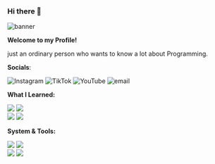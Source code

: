 ### Hi there 👋
  
![banner](https://media4.giphy.com/media/v1.Y2lkPTc5MGI3NjExOXlvdW96c2pvd29ra3V0aDIwcjJmaTFrYTFrazJvNGx3aDI3bnE2bCZlcD12MV9pbnRlcm5hbF9naWZfYnlfaWQmY3Q9Zw/Rx8H5yTo36LLy/giphy.gif)

   
**Welcome to my Profile!**

   just an ordinary person who wants to know a lot about Programming.

  
**Socials**:
  
![Instagram](https://img.shields.io/badge/Instagram-%23E4405F.svg?logo=Instagram&logoColor=white)[](https://instagram.com/die4kv) 
![TikTok](https://img.shields.io/badge/TikTok-%23000000.svg?logo=TikTok&logoColor=white)[](https://tiktok.com/@die4kv) 
![YouTube](https://img.shields.io/badge/YouTube-%23FF0000.svg?logo=YouTube&logoColor=white)[](https://youtube.com/@die4kv) 
![email](https://img.shields.io/badge/Email-D14836?logo=gmail&logoColor=white)[](mailto:adrynlkhfii@gmail.com) 
  
  
**What I Learned:**                                
    
<img src="https://img.shields.io/badge/JavaScript-323330?style=for-the-badge&logo=javascript&logoColor=F7DF1E"/>    <img src="https://img.shields.io/badge/TypeScript-007ACC?style=for-the-badge&logo=typescript&logoColor=white"/>  
<img src="https://img.shields.io/badge/Rust-black?style=for-the-badge&logo=rust&logoColor=#E57324"/>    <img src="https://img.shields.io/badge/Python-FFD43B?style=for-the-badge&logo=python&logoColor=blue"/>    


**System & Tools:**  

    
<img src="https://img.shields.io/badge/Windows-0078D6?style=for-the-badge&logo=windows&logoColor=white"/>    <img src="https://img.shields.io/badge/Arch_Linux-1793D1?style=for-the-badge&logo=arch-linux&logoColor=white"/>  
<img src="https://img.shields.io/badge/VSCode-0078D4?style=for-the-badge&logo=visual%20studio%20code&logoColor=white"/>    <img src="https://img.shields.io/badge/NeoVim-%2357A143.svg?&style=for-the-badge&logo=neovim&logoColor=white"/>  
  

